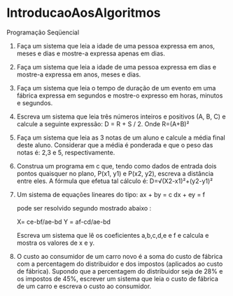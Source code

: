 # IntroducaoAosAlgoritmos

Programação Seqüencial

1. Faça um sistema que leia a idade de uma pessoa expressa em anos, meses e
dias e mostre-a expressa apenas em dias.

2. Faça um sistema que leia a idade de uma pessoa expressa em dias e mostre-a
expressa em anos, meses e dias.

3. Faça um sistema que leia o tempo de duração de um evento em uma fábrica
expressa em segundos e mostre-o expresso em horas, minutos e segundos.

4. Escreva um sistema que leia três números inteiros e positivos (A, B, C) e
calcule a seguinte expressão:
D = R + S / 2. Onde R=(A+B)²

5. Faça um sistema que leia as 3 notas de um aluno e calcule a média final deste
aluno. Considerar que a média é ponderada e que o peso das notas é: 2,3 e 5,
respectivamente.

6. Construa um programa em c que, tendo como dados de entrada dois pontos
quaisquer no plano, P(x1, y1) e P(x2, y2), escreva a distância entre eles. A fórmula
que efetua tal cálculo é:
D=√(X2-x1)²+(y2-y1)²

7. Um sistema de equações lineares do tipo:
  ax + by = c
  dx + ey = f

     pode ser resolvido segundo mostrado abaixo :

     X= ce-bf/ae-bd
     Y = af-cd/ae-bd

    Escreva um sistema que lê os coeficientes a,b,c,d,e e f e calcula e mostra os
    valores de x e y.

8. O custo ao consumidor de um carro novo é a soma do custo de fábrica com a
percentagem do distribuidor e dos impostos (aplicados ao custo de fábrica).
Supondo que a percentagem do distribuidor seja de 28% e os impostos de 45%,
escrever um sistema que leia o custo de fábrica de um carro e escreva o custo ao
consumidor.
